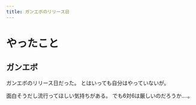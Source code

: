 ```yaml
---
title: ガンエボのリリース日
---
```


# やったこと

## ガンエボ

ガンエボのリリース日だった。
とはいっても自分はやっていないが。

面白そうだし流行ってほしい気持ちがある。
でも6対6は厳しいのだろうか‥‥。
